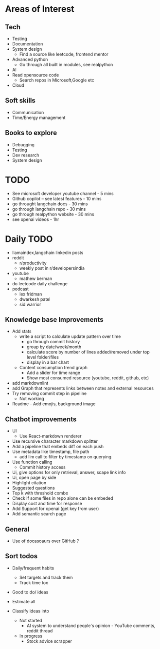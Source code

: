 # Areas of Interest
## Tech
- Testing 
- Documentation 
- System design 
    - Find a source like leetcode, frontend mentor 
- Advanced python 
    - Go through all built in modules, see realpython  
- AI
- Read opensource code 
    - Search repos in Microsoft,Google etc 
- Cloud
## Soft skills
- Communication
- Time/Energy management

## Books to explore 
- Debugging
- Testing
- Dev research
- System design 

# TODO
- See microsoft developer youtube channel - 5 mins
- Github copilot – see latest features - 10 mins
- go throught langchain docs - 30 mins
- go through langchain repo - 30 mins
- go through realpython website - 30 mins
- see openai videos - 1hr

# Daily TODO
- llamaindex,langchain linkedin posts
- reddit
    - r/productivity
    - weekly post in r/developersindia
- youtube
    - mathew berman
- do leetcode daily challenge
- podcast
    - lex fridman
    - dwarkesh patel
    - sid warrior

## Knowledge base Improvements
- Add stats
    - write a script to calculate update pattern over time
        - go through commit history
        - group by date/week/month
        - calculate score by number of lines added/removed under top level folder/files
        - display in a bar chart
    - Content consumption trend graph
        - Add a slider for time range
        - Show most consumed resource (youtube, reddit, github, etc) 
- add markdownlint
- add Graph that represents links between notes and external resources
- Try removing commit step in pipeline 
    - Not working
- Readme - Add emojis, background image 

## Chatbot improvements
- UI
    - Use React-markdown renderer
- Use recursive character markdown splitter  
- Add a pipeline that embeds diff on each push 
- Use metadata like timestamp, file path
    - add llm call to filter by timestamp on querying
- Use function calling  
    - Commit history access 
- Ui, give options for only retrieval, answer, scape link info 
- Ui, open page by side 
- Highlight citation  
- Suggested questions  
- Top k with threshold combo 
- Check if some files in repo alone can be embeded 
- Display cost and time for response 
- Add Support for openai (get key from user)
- Add semantic search page

## General
- Use of docasoaurs over GitHub ?

## Sort todos 
- Daily/frequent habits 
    - Set targets and track them 
    - Track time too 
- Good to do/ ideas 
- Estimate all 
 
- Classify ideas into 
    - Not started
        - AI system to understand people's opinion - YouTube comments, reddit thread 
    - In progress
        - Stock advice scrapper 